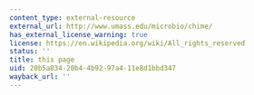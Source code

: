 ```yaml
---
content_type: external-resource
external_url: http://www.umass.edu/microbio/chime/
has_external_license_warning: true
license: https://en.wikipedia.org/wiki/All_rights_reserved
status: ''
title: this page
uid: 20b5a834-20b4-4b92-97a4-11e8d1bbd347
wayback_url: ''
---
```

